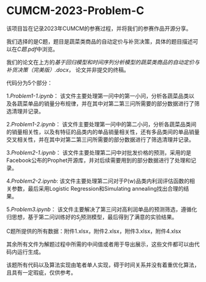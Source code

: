# CUMCM-2023-Problem-C
该项目旨在记录2023年CUMCM的参赛过程，并将我们的参赛作品开源分享。

我们选择的是C题，题目是蔬菜类商品的自动定价与补货决策，具体的题目描述可以在*C题.pdf*中浏览。

我们的论文在上方的*基于回归模型和时间序列分析模型的蔬菜类商品的自动定价与补货决策（完美版）.docx*， 论文并非提交的终稿。

代码分为5个部分：

1.*Problem1-1.ipynb*： 该文件主要处理第一问中的第一小问，分析各蔬菜品类以及各蔬菜单品的销量分布规律，并在其中对第二第三问所需要的部分数据进行了筛选清理并记录。

2.*Problem1-2.ipynb*： 该文件主要处理第一问中的第二小问，分析各蔬菜品类间的销量相关性，以及有特征的品类内的单品销量相关性，还有多品类间的单品销量交叉相关性，并在其中对第二第三问所需要的部分数据进行了筛选清理并记录。

3.*Problem2-1.ipynb*： 该文件主要处理第二问中对批发价格的预测，采用的是Facebook公布的Prophet开源库，并对后续需要用到的部分数据进行了处理和记录。

4.*Problem2-2.ipynb*:  该文件主要处理第二问对于P(w)品类内利润评估函数的相关参数，最后采用Logistic Regression和Simulating annealing找出合理的结果。

5.*Problem3.ipynb*： 该文件主要解决了第三问对高利润单品的预测筛选，遵循化归思想，基于第二问训练好的$S_j$预测模型，最后得到了满意的实验结果。

C题所提供的所有数据：附件1.xlsx，附件2.xlsx，附件3.xlsx，附件4.xlsx

其余所有文件为解题过程中所需的中间值或者用于导出展示，这些文件都可以由代码内运行生成。

该题所有代码以及算法实现由笔者单人实现，碍于时间关系并没有着重优化算法，且具有一定瑕疵，仅供参考。
